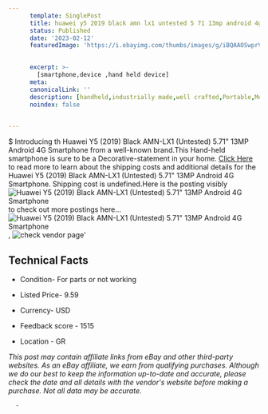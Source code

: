 ```yaml
---
      template: SinglePost
      title: huawei y5 2019 black amn lx1 untested 5 71 13mp android 4g smartphone
      status: Published
      date: '2023-02-12'
      featuredImage: 'https://i.ebayimg.com/thumbs/images/g/iBQAAOSwprVjX0Hk/s-l225.jpg'
       

      excerpt: >-
        [smartphone,device ,hand held device]
      meta:
      canonicalLink: ''
      description: [handheld,industrially made,well crafted,Portable,Mobile,Compact,Convenient,Lightweight,Maneuverable,Man-portable,Miniature,Carriable,Hand-held,Light,Holdable,Transportable,Mobile device,Pocket-sized,On-the-go,Wireless,Cordless,Compact size,Convenient size, smartphone,device ,hand held device]
      noindex: false
      

---
```

$
      Introducing th Huawei Y5 (2019) Black AMN-LX1 (Untested) 5.71" 13MP Android 4G Smartphone from a well-known brand.This Hand-held smartphone is sure to be a Decorative-statement in your home. [Click Here](https://www.ebay.com/itm/225323791888?hash=item3476583610%3Ag%3AiBQAAOSwprVjX0Hk&mkevt=1&mkcid=1&mkrid=711-53200-19255-0&campid=%253CePNCampaignId%253E&customid=%253CreferenceId%253E&toolid=10049) to read more to learn about the shipping costs and additional details for the Huawei Y5 (2019) Black AMN-LX1 (Untested) 5.71" 13MP Android 4G Smartphone. Shipping cost is undefined.Here is the posting visibly ![Huawei Y5 (2019) Black AMN-LX1 (Untested) 5.71" 13MP Android 4G Smartphone](https://i.ebayimg.com/thumbs/images/g/iBQAAOSwprVjX0Hk/s-l225.jpg) to check out more postings here... ![Huawei Y5 (2019) Black AMN-LX1 (Untested) 5.71" 13MP Android 4G Smartphone](https://i.ebayimg.com/images/g/iBQAAOSwprVjX0Hk/s-l1600.jpg), ![check vendor page](https://origin-galleryplus.ebayimg.com/ws/web/225323791888_2_0_1/225x225.jpg,https://origin-galleryplus.ebayimg.com/ws/web/225323791888_3_0_1/225x225.jpg,https://origin-galleryplus.ebayimg.com/ws/web/225323791888_4_0_1/225x225.jpg,https://origin-galleryplus.ebayimg.com/ws/web/225323791888_5_0_1/225x225.jpg,https://origin-galleryplus.ebayimg.com/ws/web/225323791888_6_0_1/225x225.jpg,https://origin-galleryplus.ebayimg.com/ws/web/225323791888_7_0_1/225x225.jpg,https://origin-galleryplus.ebayimg.com/ws/web/225323791888_8_0_1/225x225.jpg,https://origin-galleryplus.ebayimg.com/ws/web/225323791888_9_0_1/225x225.jpg,https://origin-galleryplus.ebayimg.com/ws/web/225323791888_10_0_1/225x225.jpg,https://origin-galleryplus.ebayimg.com/ws/web/225323791888_11_0_1/225x225.jpg,https://origin-galleryplus.ebayimg.com/ws/web/225323791888_12_0_1/225x225.jpg)'

      

 ## Technical Facts 



     
      

 - Condition- For parts or not working 


      

 - Listed Price- 9.59 


      

 - Currency- USD 


      

 - Feedback score - 1515 


      

 - Location - GR 


      
      

 *_This post may contain affiliate links from eBay and other third-party websites. As an eBay affiliate, we earn from qualifying purchases. Although we do our best to keep the information up-to-date and accurate, please check the date and all details with the vendor's website before making a purchase. Not all data may be accurate._*




      -
